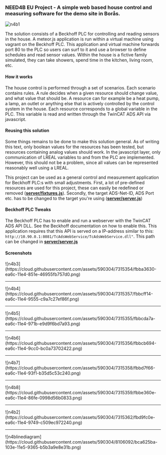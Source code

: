 <h3>NEED4B EU Project - A simple web based house control and measuring software for the demo site in Borås.</h3>

![n4b1](https://cloud.githubusercontent.com/assets/590304/7315360/fbd09d12-ea6c-11e4-9bd8-2ce0d90b386c.png)

The solution consists of a Beckhoff PLC for controlling and reading sensors in the house. A meteor.js
application is run within a virtual machine using vagrant on the Beckhoff PLC. This application and virtual machine
forwards port 80 to the PLC so users can surf to it and use a browser to define schedules and read sensor values.
Within the house is a fictive family simulated, they can take showers, spend time in the kitchen, living room, etc.

<h4>How it works</h4>
The house control is performed through a set of scenarios. Each scenario contains rules. A rule decides when a given resource should change value, and what value that should be. A resource can for example be a heat pump, a lamp, an outlet or anything else that is actively controlled by the control system in the house. Each resource corresponds to a global variable in the PLC. This variable is read and written through the TwinCAT ADS API via javascript.

<h4>Reusing this solution </h4>
Some things remains to be done to make this solution general. As of writing this text, only boolean values for the resources
has been tested, but resources containing analog values should work. In the javascript layer, only communication of LREAL variables to and from the PLC are implemented. However, this should not be a problem, since all values can be represented reasonably well using a LREAL.

This project can be used as a general control and measurement application for Beckhoff PLC:s with small adjustments.
First, a lot of pre-defined resources are used for this project, these can easily be redefined or removed (<b><a href="https://github.com/plopp/n4b/blob/049aafabed1c24b2c637733b3c0f4473a04007ba/server/fixtures.js">server/fixtures.js</a></b>). Secondly, the target ADS-Net-ID, ADS Port etc. has to be changed to the target you're using (<b><a href="https://github.com/plopp/n4b/blob/049aafabed1c24b2c637733b3c0f4473a04007ba/server/server.js#L1645">server/server.js</a></b>)

<h4>Beckhoff PLC Tweaks</h4>
The Beckhoff PLC has to enable and run a webserver with the TwinCAT ADS API DLL. See the Beckhoff documentation on how
to enable this. This application requires that this API is served on a IP-address similar to this: <code>http://10.90.0.1:8081/TcAdsWebService/TcAdsWebService.dll"</code>. This path can be changed in <b><a href="https://github.com/plopp/n4b/blob/049aafabed1c24b2c637733b3c0f4473a04007ba/server/server.js#L1650">server/server.js</a></b>

<h4>Screenshots</h4>
![n4b3](https://cloud.githubusercontent.com/assets/590304/7315354/fbba3630-ea6c-11e4-851e-46955fb757d0.png)
<hr>
![n4b4](https://cloud.githubusercontent.com/assets/590304/7315357/fbbcff14-ea6c-11e4-9555-c9a7c27ef86f.png)
<hr>
![n4b5](https://cloud.githubusercontent.com/assets/590304/7315355/fbbcda7a-ea6c-11e4-971b-e9d9f6bd7a93.png)
<hr>
![n4b6](https://cloud.githubusercontent.com/assets/590304/7315356/fbbcb694-ea6c-11e4-9cc0-bc0a73702422.png)
<hr>
![n4b7](https://cloud.githubusercontent.com/assets/590304/7315358/fbbd7f66-ea6c-11e4-93f1-b35d5c53c240.png)
<hr>
![n4b8](https://cloud.githubusercontent.com/assets/590304/7315359/fbbe360e-ea6c-11e4-86fe-0998d56b0833.png)
<hr>
![n4b2](https://cloud.githubusercontent.com/assets/590304/7315362/fbd9fc0e-ea6c-11e4-9749-c509ec972240.png)
<hr>
![n4blinediagram](https://cloud.githubusercontent.com/assets/590304/8106092/bca625ba-103e-11e5-9365-b5b3a9e8e31b.png)


